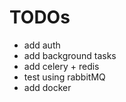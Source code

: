 # TODOs
  - add auth
  - add background tasks
  - add celery + redis
  - test using rabbitMQ
  - add docker
